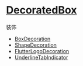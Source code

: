 # [DecoratedBox](https://api.flutter.dev/flutter/widgets/DecoratedBox-class.html)

装饰

- [BoxDecoration](https://api.flutter.dev/flutter/painting/BoxDecoration-class.html)
- [ShapeDecoration](https://api.flutter.dev/flutter/painting/ShapeDecoration-class.html)
- [FlutterLogoDecoration](https://api.flutter.dev/flutter/painting/FlutterLogoDecoration-class.html)
- [UnderlineTabIndicator](https://api.flutter.dev/flutter/material/UnderlineTabIndicator-class.html)
